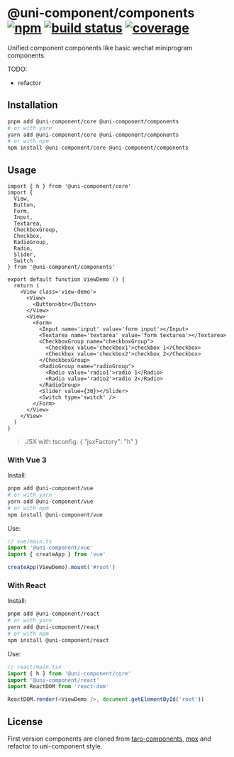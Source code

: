 # @uni-component/components [![npm](https://badgen.net/npm/v/@uni-component/components)](https://www.npmjs.com/package/@uni-component/components) [![build status](https://github.com/dolymood/uni-component/workflows/test/badge.svg)](https://github.com/dolymood/uni-component/actions/workflows/test.yml) [![coverage](https://badgen.net/codecov/c/github/dolymood/uni-component)](https://codecov.io/github/dolymood/uni-component)

Unified component components like basic wechat miniprogram components.

TODO:

- refactor

## Installation

```bash
pnpm add @uni-component/core @uni-component/components
# or with yarn
yarn add @uni-component/core @uni-component/components
# or with npm
npm install @uni-component/core @uni-component/components
```

## Usage

```tsx
import { h } from '@uni-component/core'
import {
  View,
  Button,
  Form,
  Input,
  Textarea,
  CheckboxGroup,
  Checkbox,
  RadioGroup,
  Radio,
  Slider,
  Switch
} from '@uni-component/components'

export default function ViewDemo () {
  return (
    <View class='view-demo'>
      <View>
        <Button>btn</Button>
      </View>
      <View>
        <Form>
          <Input name='input' value='form input'></Input>
          <Textarea name='textarea' value='form textarea'></Textarea>
          <CheckboxGroup name="checkboxGroup">
            <Checkbox value='checkbox1'>checkbox 1</Checkbox>
            <Checkbox value='checkbox2'>checkbox 2</Checkbox>
          </CheckboxGroup>
          <RadioGroup name="radioGroup">
            <Radio value='radio1'>radio 1</Radio>
            <Radio value='radio2'>radio 2</Radio>
          </RadioGroup>
          <Slider value={30}></Slider>
          <Switch type='switch' />
        </Form>
      </View>
    </View>
  )
}
```

> JSX with tsconfig:
> { "jsxFactory": "h" }

### With Vue 3

Install:

```bash
pnpm add @uni-component/vue
# or with yarn
yarn add @uni-component/vue
# or with npm
npm install @uni-component/vue
```

Use:

```ts
// vue/main.ts
import '@uni-component/vue'
import { createApp } from 'vue'

createApp(ViewDemo).mount('#root')
```

### With React

Install:

```bash
pnpm add @uni-component/react
# or with yarn
yarn add @uni-component/react
# or with npm
npm install @uni-component/react
```

Use:

```ts
// react/main.tsx
import { h } from '@uni-component/core'
import '@uni-component/react'
import ReactDOM from 'react-dom'

ReactDOM.render(<ViewDemo />, document.getElementById('root'))
```

## License

First version components are cloned from [taro-components](https://github.com/NervJS/taro/tree/next/packages/taro-components), [mpx](https://github.com/didi/mpx) and refactor to uni-component style.
